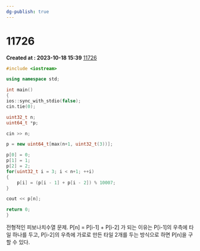 ```yaml
---
dg-publish: true
---
```


# 11726 
**Created at : 2023-10-18 15:39**
[11726](https://www.acmicpc.net/problem/11726)
```cpp
#include <iostream>

using namespace std;

int main()
{
ios::sync_with_stdio(false);
cin.tie(0);

uint32_t n;
uint64_t *p;

cin >> n;

p = new uint64_t[max(n+1, uint32_t(3))];

p[0] = 0;
p[1] = 1;
p[2] = 2;
for(uint32_t i = 3; i < n+1; ++i)
{
	p[i] = (p[i - 1] + p[i - 2]) % 10007;
}

cout << p[n]; 

return 0;
}
```

전형적인 피보나치수열 문제.
P[n] = P[i-1] + P[i-2]
가 되는 이유는 P[i-1]의 우측에 타일 하나를 두고, P[i-2]의 우측에 가로로 만든 타일 2개를 두는 방식으로 하면 P[n]을 구할 수 있다.